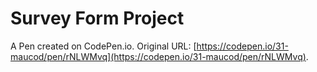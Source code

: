 # Survey Form Project

A Pen created on CodePen.io. Original URL: [https://codepen.io/31-maucod/pen/rNLWMvq](https://codepen.io/31-maucod/pen/rNLWMvq).


